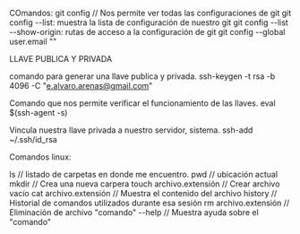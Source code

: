 COmandos:
git config  // Nos permite ver todas las configuraciones de git
git config --list: muestra la lista de configuración de nuestro git
git config --list --show-origin: rutas de acceso a la configuración de git
git config --global user.email "<orreo>"

LLAVE PUBLICA Y PRIVADA

comando para generar una llave publica y privada.
    ssh-keygen -t rsa -b 4096 -C "e.alvaro.arenas@gmail.com"

Comando que nos permite verificar el funcionamiento de las llaves.
    eval $(ssh-agent -s)

Vincula nuestra llave privada a nuestro servidor, sistema.
    ssh-add ~/.ssh/id_rsa


<!-- 
git init                                // Inicializar el repositorio

git status                              // Me muestra el estado de todos los archivos modificados o recien creados

git add                                 // Nos permite validar la informacion en el stagin(memoria ram).

git commit -m                           // Nos permite guardar los archivos añadidos en el repositorio local.(por defecto se llama MASTER).

git commit -am                          // JUnta los comandos add y commit en uno, solo funciona con archivos previamente añadidos a stagin.

git log nombre_de_archivos.extensión    // histórico de cambios con detalles

git push origin master                  // Envía al repositorio remoto lo que estamos haciendo en local

git pull                                // Traer repositorio remoto

git checkout                            // Nos permite traer los cambios desde diferentes versiones.

git rm --cached archivo.extensión       // Remueve el o los archivos del stagin y del repo local cambiando su estado a antes de usar ("git add").

git show nombre_de_archivo.extension    // Nos muestra el nombre del ultimo commit con sus modificaciones.

git diff (idCommit) (idCommit)          // Nos permite comparar las diferentes versiones de commit.

git reset                               // Nos permite volver en el tiempo pero ya no podremos regresar a los recientes porque los borra.
    git reset --soft                        // Borramos todos el historial y los registros ed git pero mantendremos los datos que tengamos en stagin.
    git reset --hard                    // BORRA TODOOO, NO RESPETA NADA
    git reset HEAD                      // Permite sacar a los archivos del STAGIN, por si no queremos que estos se añadan al ultimo commit.

git clone URL                           // Permite clonar un proyecto desde un repositorio remoto

git fetch                               // Trae al repositorio local pero no lo copia en los archivos.

git merge                               // Permite unir las ramas que vayamos creando, ya sean de (pruebas//development) o (errores//hotfixin). 

git pull                                // Trae los cambios del remoto al repo local (hace lo que fetch y merge pero en un solo comando).

git branch                              // Nos muestra las ramas y nos dice donde estamos.

git remote add origin <URL del remoto>  // Permite añadir el repositorio remoto al local

-->
<!-- 
    Solucion cuando no me deja hacer pull del master remoto.

        --git pull origin master --rebase
        git config --global pull.rebase true


https://stackoverflow.com/questions/13106179/fatal-not-possible-to-fast-forward-aborting
 -->


Comandos linux:

ls                          // listado de carpetas en donde me encuentro.
pwd                         // ubicación actual
mkdir                       // Crea una nueva carpera
touch archivo.extensión     // Crear archivo vacío
cat archivo.extensión       // Muestra el contenido del archivo
history                     // Historial de comandos utilizados durante esa sesión
rm archivo.extensión        // Eliminación de archivo
"comando" --help            // Muestra ayuda sobre el "comando"
